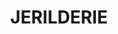---
lastmod: '2025-04-06T06:05:20+00:00'
latitude: -35.24588
layout: suburb
longitude: 145.627125
postcode: '2716'
state: NSW
title: JERILDERIE
url: /nsw/jerilderie/
---